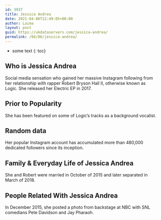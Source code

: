 ```yaml
---
id: 3937
title: Jessica Andrea
date: 2021-04-06T12:49:05+00:00
author: Laima
layout: post
guid: https://ukdataservers.com/jessica-andrea/
permalink: /04/06/jessica-andrea/
---
```


* some text
{: toc}


## Who is Jessica Andrea
                  
                  
                  
Social media sensation who gained her massive Instagram following from her relationship with rapper Robert Bryson Hall II, otherwise known as Logic. She released her Electric EP in 2017.
                  
              
            
              
            
                
                
                
## Prior to Popularity
                  
                  
                  
She has been featured on some of Logic&#8217;s tracks as a background vocalist.
                  
              
            
              
            
                
                
                
## Random data
                  
                  
                  
Her popular Instagram account has accumulated more than 480,000 dedicated followers since its inception. 
                  
              
            
              
            
                
                
                
## Family & Everyday Life of Jessica Andrea
                  
                  
                  
She and Robert were married in October of 2015 and later separated in March of 2018.
                  
              
            
              
            
                
                
                
## People Related With Jessica Andrea
                  
                  
                  
In December 2015, she posted a photo from backstage at NBC with SNL comedians Pete Davidson and Jay Pharaoh.
                  
              
            
              
            
                
              
            
              
              
            
            
              
            
          
          
          